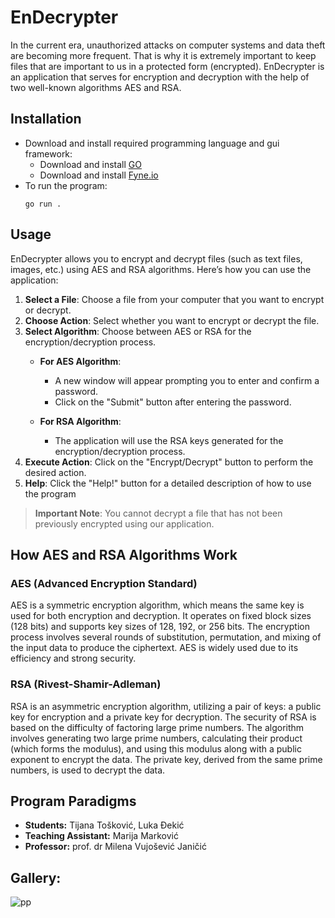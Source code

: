 # EnDecrypter
In the current era, unauthorized attacks on computer systems and data theft are becoming more frequent. That is why it is extremely important to keep files that are important to us in a protected form (encrypted). EnDecrypter is an application that serves for encryption and decryption with the help of two well-known algorithms AES and RSA.

## Installation
+ Download and install required programming language and gui framework:
  - Download and install [GO](https://go.dev/doc/install)
  - Download and install [Fyne.io](https://docs.fyne.io/started/)
+ To run the program:
  ```
  go run .
  ```
## Usage
EnDecrypter allows you to encrypt and decrypt files (such as text files, images, etc.) using AES and RSA algorithms. Here’s how you can use the application:

1. **Select a File**: Choose a file from your computer that you want to encrypt or decrypt.
2. **Choose Action**: Select whether you want to encrypt or decrypt the file.
3. **Select Algorithm**: Choose between AES or RSA for the encryption/decryption process.
   + **For AES Algorithm**:
     - A new window will appear prompting you to enter and confirm a password.
     - Click on the "Submit" button after entering the password.
     
   + **For RSA Algorithm**:
     - The application will use the RSA keys generated for the encryption/decryption process.
4. **Execute Action**: Click on the "Encrypt/Decrypt" button to perform the desired action.
5. **Help**: Click the "Help!" button for a detailed description of how to use the program

> **Important Note**: You cannot decrypt a file that has not been previously encrypted using our application.

## How AES and RSA Algorithms Work

### AES (Advanced Encryption Standard)
AES is a symmetric encryption algorithm, which means the same key is used for both encryption and decryption. It operates on fixed block sizes (128 bits) and supports key sizes of 128, 192, or 256 bits. The encryption process involves several rounds of substitution, permutation, and mixing of the input data to produce the ciphertext. AES is widely used due to its efficiency and strong security.

### RSA (Rivest-Shamir-Adleman)
RSA is an asymmetric encryption algorithm, utilizing a pair of keys: a public key for encryption and a private key for decryption. The security of RSA is based on the difficulty of factoring large prime numbers. The algorithm involves generating two large prime numbers, calculating their product (which forms the modulus), and using this modulus along with a public exponent to encrypt the data. The private key, derived from the same prime numbers, is used to decrypt the data.

## Program Paradigms
+ **Students:** Tijana Tošković, Luka Đekić
+ **Teaching Assistant:** Marija Marković
+ **Professor:** prof. dr Milena Vujošević Janičić
  
## Gallery:
![pp](https://github.com/tijanatoskovic/PP_projekat/assets/155033071/88ef654e-0b6d-4019-b174-7602646ba173)

